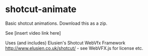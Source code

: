 # shotcut-animate
Basic shotcut animations. Download this as a zip.

See [insert video link here]

Uses (and includes) Elusien's Shotcut WebVfx Framework http://www.elusien.co.uk/shotcut/ - see WebVFX.js for license etc.
